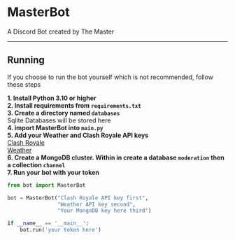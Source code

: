 # MasterBot
A Discord Bot created by The Master

-------
Running
-----
If you choose to run the bot yourself which is not recommended, follow these steps

**1. Install Python 3.10 or higher**\
**2. Install requirements from `requirements.txt`**\
**3. Create a directory named `databases`**\
    Sqlite Databases will be stored here\
**4. import MasterBot into `main.py`**\
**5. Add your Weather and Clash Royale API keys**\
[Clash Royale](https://developer.clashroyale.com/#/) \
[Weather](https://www.weatherapi.com/) \
**6. Create a MongoDB cluster. Within in create a database `moderation` then a collection `channel`**\
**7. Run your bot with your token**
```py
from bot import MasterBot

bot = MasterBot("Clash Royale API key first",
                "Weather API key second",
                "Your MongoDB key here third")

if __name__ == '__main__':
    bot.run('your token here')
```
